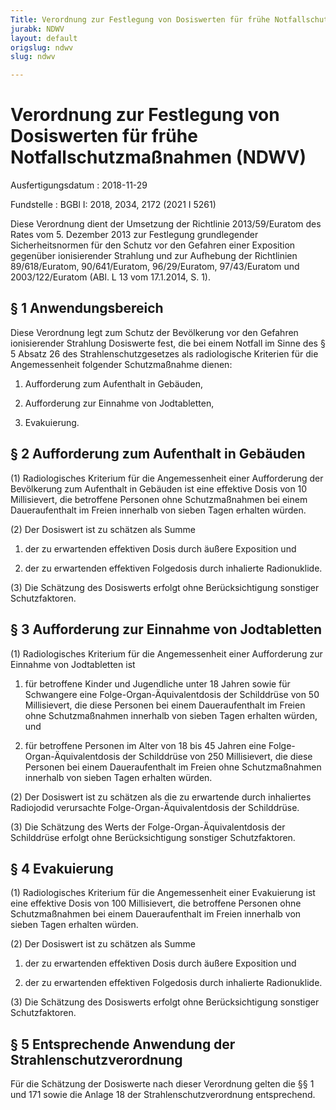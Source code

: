 ```yaml
---
Title: Verordnung zur Festlegung von Dosiswerten für frühe Notfallschutzmaßnahmen
jurabk: NDWV
layout: default
origslug: ndwv
slug: ndwv

---
```


# Verordnung zur Festlegung von Dosiswerten für frühe Notfallschutzmaßnahmen (NDWV)

Ausfertigungsdatum
:   2018-11-29

Fundstelle
:   BGBl I: 2018, 2034, 2172 (2021 I 5261)

Diese Verordnung dient der Umsetzung der Richtlinie 2013/59/Euratom
des Rates vom 5. Dezember 2013 zur Festlegung grundlegender
Sicherheitsnormen für den Schutz vor den Gefahren einer Exposition
gegenüber ionisierender Strahlung und zur Aufhebung der Richtlinien
89/618/Euratom, 90/641/Euratom, 96/29/Euratom, 97/43/Euratom und
2003/122/Euratom (ABl. L 13 vom 17.1.2014, S. 1).


## § 1 Anwendungsbereich

Diese Verordnung legt zum Schutz der Bevölkerung vor den Gefahren
ionisierender Strahlung Dosiswerte fest, die bei einem Notfall im
Sinne des § 5 Absatz 26 des Strahlenschutzgesetzes als radiologische
Kriterien für die Angemessenheit folgender Schutzmaßnahme dienen:

1.  Aufforderung zum Aufenthalt in Gebäuden,


2.  Aufforderung zur Einnahme von Jodtabletten,


3.  Evakuierung.





## § 2 Aufforderung zum Aufenthalt in Gebäuden

(1) Radiologisches Kriterium für die Angemessenheit einer Aufforderung
der Bevölkerung zum Aufenthalt in Gebäuden ist eine effektive Dosis
von 10 Millisievert, die betroffene Personen ohne Schutzmaßnahmen bei
einem Daueraufenthalt im Freien innerhalb von sieben Tagen erhalten
würden.

(2) Der Dosiswert ist zu schätzen als Summe

1.  der zu erwartenden effektiven Dosis durch äußere Exposition und


2.  der zu erwartenden effektiven Folgedosis durch inhalierte
    Radionuklide.




(3) Die Schätzung des Dosiswerts erfolgt ohne Berücksichtigung
sonstiger Schutzfaktoren.


## § 3 Aufforderung zur Einnahme von Jodtabletten

(1) Radiologisches Kriterium für die Angemessenheit einer Aufforderung
zur Einnahme von Jodtabletten ist

1.  für betroffene Kinder und Jugendliche unter 18 Jahren sowie für
    Schwangere eine Folge-Organ-Äquivalentdosis der Schilddrüse von 50
    Millisievert, die diese Personen bei einem Daueraufenthalt im Freien
    ohne Schutzmaßnahmen innerhalb von sieben Tagen erhalten würden, und


2.  für betroffene Personen im Alter von 18 bis 45 Jahren eine Folge-
    Organ-Äquivalentdosis der Schilddrüse von 250 Millisievert, die diese
    Personen bei einem Daueraufenthalt im Freien ohne Schutzmaßnahmen
    innerhalb von sieben Tagen erhalten würden.




(2) Der Dosiswert ist zu schätzen als die zu erwartende durch
inhaliertes Radiojodid verursachte Folge-Organ-Äquivalentdosis der
Schilddrüse.

(3) Die Schätzung des Werts der Folge-Organ-Äquivalentdosis der
Schilddrüse erfolgt ohne Berücksichtigung sonstiger Schutzfaktoren.


## § 4 Evakuierung

(1) Radiologisches Kriterium für die Angemessenheit einer Evakuierung
ist eine effektive Dosis von 100 Millisievert, die betroffene Personen
ohne Schutzmaßnahmen bei einem Daueraufenthalt im Freien innerhalb von
sieben Tagen erhalten würden.

(2) Der Dosiswert ist zu schätzen als Summe

1.  der zu erwartenden effektiven Dosis durch äußere Exposition und


2.  der zu erwartenden effektiven Folgedosis durch inhalierte
    Radionuklide.




(3) Die Schätzung des Dosiswerts erfolgt ohne Berücksichtigung
sonstiger Schutzfaktoren.


## § 5 Entsprechende Anwendung der Strahlenschutzverordnung

Für die Schätzung der Dosiswerte nach dieser Verordnung gelten die §§
1 und 171 sowie die Anlage 18 der Strahlenschutzverordnung
entsprechend.

